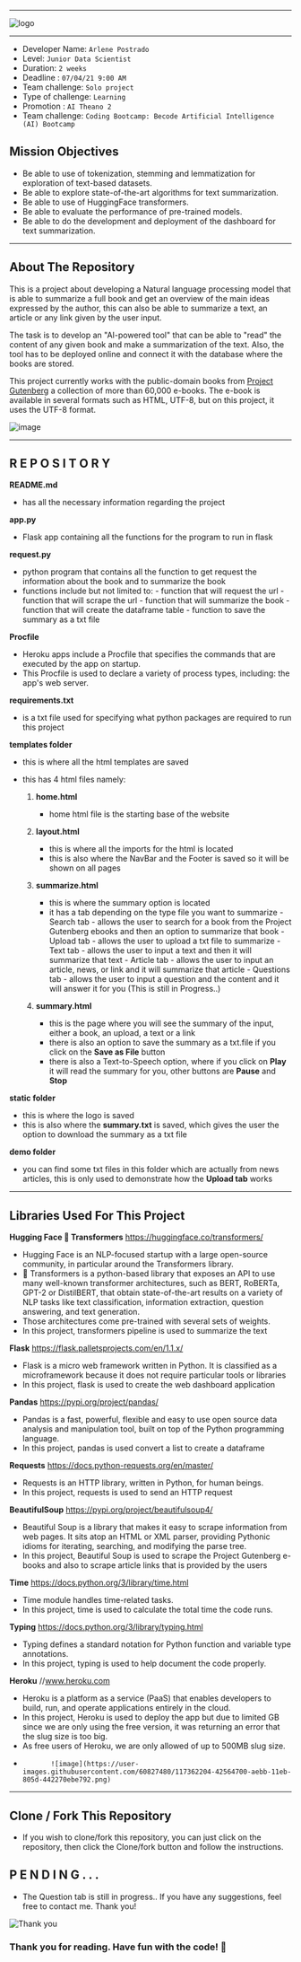 ______________________________________________________________________________________________________________________________________________________
![logo](https://user-images.githubusercontent.com/60827480/117361647-990f5100-aeba-11eb-9a82-761620b04fa3.JPG)
______________________________________________________________________________________________________________________________________________________


- Developer Name: `Arlene Postrado`
- Level: `Junior Data Scientist`
- Duration: `2 weeks`
- Deadline : `07/04/21 9:00 AM`
- Team challenge: `Solo project`
- Type of challenge: `Learning`
- Promotion : `AI Theano 2`
- Team challenge: `Coding Bootcamp: Becode Artificial Intelligence (AI) Bootcamp`

## Mission Objectives

- Be able to use of tokenization, stemming and lemmatization for exploration of text-based datasets.
- Be able to explore state-of-the-art algorithms for text summarization.
- Be able to use of HuggingFace transformers.
- Be able to evaluate the performance of pre-trained models.
- Be able to do the development and deployment of the dashboard for text summarization.

____________________________________________________________________________________________________________________________________________

## About The Repository

This is a project about developing a Natural language processing model that is able to summarize a full book and get an overview of the main ideas expressed by the author, this can also be able to summarize a text, an article or any link given by the user input. 

The task is to develop an "AI-powered tool" that can be able to "read" the content of any given book and make a summarization of the text. Also, the tool has to be deployed online and connect it with the database where the books are stored. 

This project currently works with the public-domain books from [Project Gutenberg](https://www.gutenberg.org/) a collection of more than 60,000 e-books. The e-book is available in several formats such as HTML, UTF-8, but on this project, it uses the UTF-8 format.


![image](https://user-images.githubusercontent.com/60827480/117363726-42574680-aebd-11eb-9ffb-af78de35da95.png)


____________________________________________________________________________________________________________________________________________


## R E P O S I T O R Y

**README.md**
  - has all the necessary information regarding the project

**app.py**
  - Flask app containing all the functions for the program to run in flask

**request.py**
  - python program that contains all the function to get request the information about the book and to summarize the book
  - functions include but not limited to:
         - function that will request the url
         - function that will scrape the url
         - function that will summarize the book
         - function that will create the dataframe table
         - function to save the summary as a txt file

**Procfile**
  - Heroku apps include a Procfile that specifies the commands that are executed by the app on startup.
  - This Procfile is used to declare a variety of process types, including: the app's web server.

**requirements.txt**
  - is a txt file used for specifying what python packages are required to run this project

**templates folder**
  - this is where all the html templates are saved
  - this has 4 html files namely:

      1. **home.html**
          - home html file is the starting base of the website


      2. **layout.html**
          - this is where all the imports for the html is located
          - this is also where the NavBar and the Footer is saved so it will be shown on all pages


      3. **summarize.html**
          - this is where the summary option is located
          - it has a tab depending on the type file you want to summarize
                  - Search tab - allows the user to search for a book from the Project Gutenberg ebooks and then an option to summarize that book
                  - Upload tab - allows the user to upload a txt file to summarize
                  - Text tab - allows the user to input a text and then it will summarize that text
                  - Article tab - allows the user to input an article, news, or link and it will summarize that article
                  - Questions tab - allows the user to input a question and the content and it will answer it for you (This is still in Progress..)


      4. **summary.html**
          - this is the page where you will see the summary of the input, either a book, an upload, a text or a link
          - there is also an option to save the summary as a txt.file if you click on the **Save as File** button
          - there is also a Text-to-Speech option, where if you click on **Play** it will read the summary for you, other buttons are **Pause** and **Stop**


**static folder**
  - this is where the logo is saved
  - this is also where the **summary.txt** is saved, which gives the user the option to download the summary as a txt file
      
**demo folder**
  - you can find some txt files in this folder which are actually from news articles, this is only used to demonstrate how the **Upload tab** works 
______________________________________________________________________________________________________________________________________________________

## Libraries Used For This Project


**Hugging Face 🤗 Transformers**  https://huggingface.co/transformers/
  - Hugging Face is an NLP-focused startup with a large open-source community, in particular around the Transformers library. 
  - 🤗 Transformers is a python-based library that exposes an API to use many well-known transformer architectures, such as BERT, RoBERTa, GPT-2 or DistilBERT, that obtain state-of-the-art results on a variety of NLP tasks like text classification, information extraction, question answering, and text generation. 
  - Those architectures come pre-trained with several sets of weights. 
  - In this project, transformers pipeline is used to summarize the text


**Flask** https://flask.palletsprojects.com/en/1.1.x/
  - Flask is a micro web framework written in Python. It is classified as a microframework because it does not require particular tools or libraries
  - In this project, flask is used to create the web dashboard application 



**Pandas** https://pypi.org/project/pandas/
  - Pandas is a fast, powerful, flexible and easy to use open source data analysis and manipulation tool, built on top of the Python programming language.
  - In this project, pandas is used convert a list to create a dataframe 


**Requests** https://docs.python-requests.org/en/master/
  - Requests is an HTTP library, written in Python, for human beings.
  - In this project, requests is used to send an HTTP request


**BeautifulSoup** https://pypi.org/project/beautifulsoup4/
  - Beautiful Soup is a library that makes it easy to scrape information from web pages. It sits atop an HTML or XML parser, providing Pythonic idioms for iterating, searching, and modifying the parse tree.
  - In this project, Beautiful Soup is used to scrape the Project Gutenberg e-books and also to scrape article links that is provided by the users


**Time** https://docs.python.org/3/library/time.html
  - Time module handles time-related tasks.
  - In this project, time is used to calculate the total time the code runs.


**Typing** https://docs.python.org/3/library/typing.html
  - Typing defines a standard notation for Python function and variable type annotations.
  - In this project, typing is used to help document the code properly.

**Heroku** //www.heroku.com
  - Heroku is a platform as a service (PaaS) that enables developers to build, run, and operate applications entirely in the cloud.
  - In this project, Heroku is used to deploy the app but due to limited GB since we are only using the free version, it was returning an error that the slug size is too big.
  - As free users of Heroku, we are only allowed of up to 500MB slug size.
  -            ![image](https://user-images.githubusercontent.com/60827480/117362204-42564700-aebb-11eb-805d-442270ebe792.png)


______________________________________________________________________________________________________________________________________________________

## Clone / Fork This Repository
  - If you wish to clone/fork this repository, you can just click on the repository, then click the Clone/fork button and follow the instructions.

## P E N D I N G . . .
  - The Question tab is still in progress.. If you have any suggestions, feel free to contact me. Thank you!

![Thank you](https://static.euronews.com/articles/320895/560x315_320895.jpg?1452514624)
### Thank you for reading. Have fun with the code! 🤗



